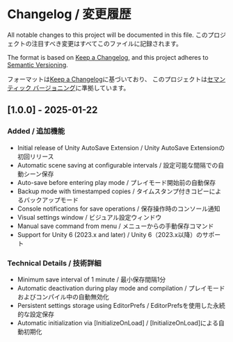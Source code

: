 # Changelog / 変更履歴

All notable changes to this project will be documented in this file.
このプロジェクトの注目すべき変更はすべてこのファイルに記録されます。

The format is based on [Keep a Changelog](https://keepachangelog.com/en/1.0.0/),
and this project adheres to [Semantic Versioning](https://semver.org/spec/v2.0.0.html).

フォーマットは[Keep a Changelog](https://keepachangelog.com/ja/1.0.0/)に基づいており、
このプロジェクトは[セマンティック バージョニング](https://semver.org/lang/ja/)に準拠しています。

## [1.0.0] - 2025-01-22

### Added / 追加機能
- Initial release of Unity AutoSave Extension / Unity AutoSave Extensionの初回リリース
- Automatic scene saving at configurable intervals / 設定可能な間隔での自動シーン保存
- Auto-save before entering play mode / プレイモード開始前の自動保存
- Backup mode with timestamped copies / タイムスタンプ付きコピーによるバックアップモード
- Console notifications for save operations / 保存操作時のコンソール通知
- Visual settings window / ビジュアル設定ウィンドウ
- Manual save command from menu / メニューからの手動保存コマンド
- Support for Unity 6 (2023.x and later) / Unity 6（2023.x以降）のサポート

### Technical Details / 技術詳細
- Minimum save interval of 1 minute / 最小保存間隔1分
- Automatic deactivation during play mode and compilation / プレイモードおよびコンパイル中の自動無効化
- Persistent settings storage using EditorPrefs / EditorPrefsを使用した永続的な設定保存
- Automatic initialization via [InitializeOnLoad] / [InitializeOnLoad]による自動初期化